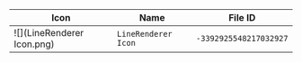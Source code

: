 | Icon | Name | File ID |
| ---  | ---  | ---     |
| ![](LineRenderer Icon.png) | `LineRenderer Icon` | `-3392925548217032927` |
